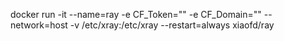 docker run -it --name=ray -e CF_Token="" -e CF_Domain="" --network=host -v /etc/xray:/etc/xray --restart=always xiaofd/ray

